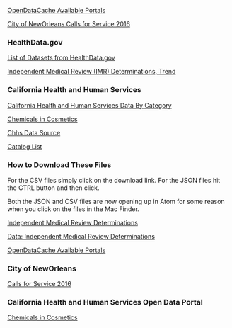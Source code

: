 
[OpenDataCache Available Portals](http://www.opendatacache.com/)

[City of NewOrleans Calls for Service 2016](https://data.nola.gov/Public-Safety-and-Preparedness/Calls-for-Service-2016/wgrp-d3ma)

### HealthData.gov

[List of Datasets from HealthData.gov](https://www.healthdata.gov/search/type/dataset)

[Independent Medical Review (IMR) Determinations, Trend](https://www.healthdata.gov/dataset/independent-medical-review-imr-determinations-trend)

### California Health and Human Services

[California Health and Human Services Data By Category](https://chhs.data.ca.gov/browse?category=Environment)

[Chemicals in Cosmetics](https://chhs.data.ca.gov/Environment/Chemicals-in-Cosmetics/7kri-yb7t)







[Chhs Data Source](https://www.healthdata.gov/dataset/state-california-chhs-project-open-data-datajson-file)

[Catalog List](https://www.healthdata.gov/search/field_tags/catalog-5446)

### How to Download These Files

For the CSV files simply click on the download link.
For the JSON files hit the CTRL button and then click.

Both the JSON and CSV files are now opening up in Atom for some reason when you click on the files in the Mac Finder.

[Independent Medical Review Determinations](https://www.healthdata.gov/dataset/independent-medical-review-imr-determinations-trend)

[Data: Independent Medical Review Determinations](https://www.healthdata.gov/dataset/independent-medical-review-imr-determinations-trend/resource/e76a63ea-37a5-4cf5-b4b5)


[OpenDataCache Available Portals](http://www.opendatacache.com/)

### City of NewOrleans

[Calls for Service 2016](https://data.nola.gov/Public-Safety-and-Preparedness/Calls-for-Service-2016/wgrp-d3ma)

### California Health and Human Services Open Data Portal

[Chemicals in Cosmetics](https://chhs.data.ca.gov/Environment/Chemicals-in-Cosmetics/7kri-yb7t)
